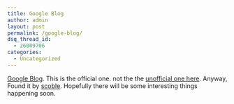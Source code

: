 ```yaml
---
title: Google Blog
author: admin
layout: post
permalink: /google-blog/
dsq_thread_id:
  - 26009706
categories:
  - Uncategorized
---
```

[Google Blog][1]. This is the official one. not the the [unofficial one here][2]. Anyway, Found it by [scoble][3]. Hopefully there will be some interesting things happening soon.

 [1]: http://www.google.com/googleblog/
 [2]: http://google.blogspace.com/
 [3]: http://radio.weblogs.com/0001011/2004/05/10.html#a7402